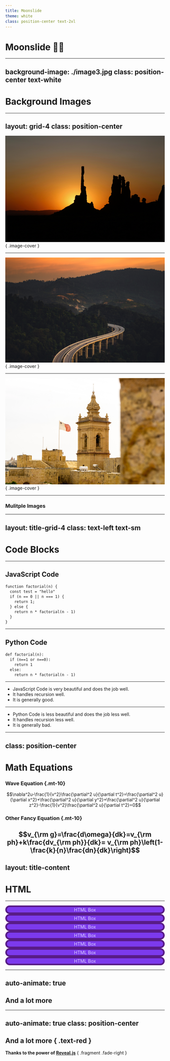 ```yaml
---
title: Moonslide
theme: white
class: position-center text-2xl
---
```


# Moonslide 🌛🛝

---
background-image: ./image3.jpg
class: position-center text-white
---

# Background Images

---
layout: grid-4
class: position-center
---

![](./image1.jpg) { .image-cover }

***

![](./image3.jpg) { .image-cover }

***

![](./image2.jpg) { .image-cover }

***

### Mulitple Images

---
layout: title-grid-4
class: text-left text-sm
---

# Code Blocks

***

## JavaScript Code 

``` { data-line-numbers }
function factorial(n) {
  const test = "hello"
  if (n == 0 || n === 1) {
    return 1;
  } else {
    return n * factorial(n - 1)
  }
}
```

***

## Python Code 

``` { data-line-numbers }
def factorial(n):
  if (n==1 or n==0):
    return 1
  else:
    return n * factorial(n - 1)
```

***

- JavaScript Code is very beautiful and does the job well.
- It handles recursion well.
- It is generally good. 

***

- Python Code is less beautiful and does the job less well.
- It handles recursion less well.
- It is generally bad.
---
class: position-center
---
# Math Equations

### Wave Equation {.mt-10}

$$\nabla^2u-\frac{1}{v^2}\frac{\partial^2 u}{\partial t^2}=\frac{\partial^2 u}{\partial x^2}+\frac{\partial^2 u}{\partial y^2}+\frac{\partial^2 u}{\partial z^2}-\frac{1}{v^2}\frac{\partial^2 u}{\partial t^2}=0$$ 

### Other Fancy Equation {.mt-10}

$$v_{\rm g}=\frac{d\omega}{dk}=v_{\rm ph}+k\frac{dv_{\rm ph}}{dk}= v_{\rm ph}\left(1-\frac{k}{n}\frac{dn}{dk}\right)$$
---
layout: title-content
---
# HTML
***

<style>
.box {
  background-color: #7c3aed;
  color: #ddd6fe;
  border: 5px solid #581c87;
  border-radius: 1rem;
  display: flex;
  justify-content: center;
  align-items: center;
}
</style>

<div class="layout grid grid-7">
  <div class="box">HTML Box</div>
  <div class="box">HTML Box</div>
  <div class="box">HTML Box</div>
  <div class="box">HTML Box</div>
  <div class="box">HTML Box</div>
  <div class="box">HTML Box</div>
  <div class="box large-item">HTML Box</div>
</div>

---
auto-animate: true
---

## And a lot more

---
auto-animate: true
class: position-center
---

## And a lot more { .text-red }

**Thanks to the power of [Reveal.js](https://revealjs.com/)** { .fragment .fade-right }
